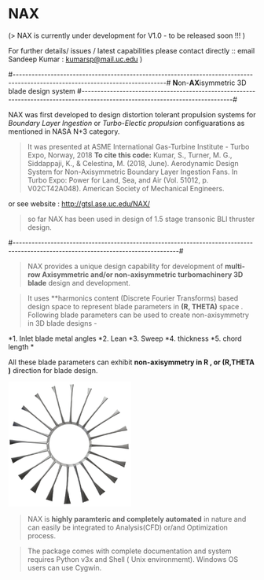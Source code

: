 # NAX

(> NAX is currently under development for V1.0 - to be released soon !!! ) 

 For further details/ issues / latest capabilities please contact directly :: email Sandeep Kumar : kumarsp@mail.uc.edu )

#------------------------------------------------------------------------------------------------------------------------------#
                      **N**on-**AX**isymmetric 3D blade design system
#------------------------------------------------------------------------------------------------------------------------------#

NAX was first developed to design distortion tolerant propulsion systems for *Boundary Layer Ingestion* or *Turbo-Electic propulsion* configuarations as mentioned in NASA N+3 category.

> It was presented at ASME International Gas-Turbine Institute - Turbo Expo, Norway, 2018 
**To cite this code:**
Kumar, S., Turner, M. G., Siddappaji, K., & Celestina, M. (2018, June). Aerodynamic Design System for Non-Axisymmetric Boundary Layer Ingestion Fans. In Turbo Expo: Power for Land, Sea, and Air (Vol. 51012, p. V02CT42A048). American Society of Mechanical Engineers.

or see website : http://gtsl.ase.uc.edu/NAX/

> so far NAX has been used in design of 1.5 stage transonic BLI thruster design.

#----------------------------------------------------------------------------------------------------------------------------------#

> NAX provides a unique design capability for development of **multi-row Axisymmetric and/or non-axisymmetric turbomachinery 3D blade** design and development. 

> It uses **harmonics content (Discrete Fourier Transforms) based design space to represent blade parameters in **(R, THETA)** space . 
Following blade parameters can be used to create non-axisymmetry in 3D blade designs - 

*1. Inlet blade metal angles
*2. Lean 
*3. Sweep 
*4. thickness 
*5. chord length *

All these blade parameters can exhibit **non-axisymmetry in R , or (R,THETA )** direction for blade design.

<img src="archives/nax_logo.png" width="250">

> NAX is **highly paramteric and completely automated** in nature and can easily be integrated to Analysis(CFD) or/and Optimization process.

>The package comes with complete documentation and system requires Python v3x and Shell ( Unix environmemt). Windows OS users can use Cygwin. 

